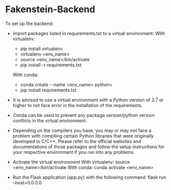 # Fakenstein-Backend

To set up the backend:

- Import packages listed in requirements.txt to a virtual environment:
  With virtualenv:
  - pip install virtualenv
  - virtualenv <env_name> 
  - source <env_name>/bin/activate
  - pip install -r requirements.txt

  With conda:
  - conda create --name <env_name> python=<version>
  - pip install requirements.txt

- It is advised to use a virtual environment with a Python version of 3.7 or
higher to not face error in the installation of the requirements.
  
- Conda can be used to prevent any package version/python version conflicts
in the virtual environment.
  
- Depending on the compilers you have, you may or may not face a problem
with compiling certain Python libraries that were originally developed in C/C++. Please refer to the official websites and documentations of those packages and follow the setup instructions for your respective environment if you run into any problems.
  
- Activate the virtual environment
   With virtualenv:
      source <env_name>/bin/activate
  With conda:
      conda activate <env_name>
  
-  Run the Flask application (app.py) with the following command:
  flask run –host=0.0.0.0


